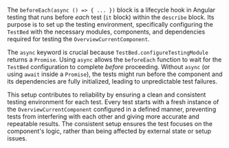 The `beforeEach(async () => { ... })` block is a lifecycle hook in Angular testing that runs before *each* test (`it` block) within the `describe` block. Its purpose is to set up the testing environment, specifically configuring the `TestBed` with the necessary modules, components, and dependencies required for testing the `OverviewCurrentComponent`.  

The `async` keyword is crucial because `TestBed.configureTestingModule` returns a `Promise`.  Using `async` allows the `beforeEach` function to wait for the `TestBed` configuration to complete *before* proceeding. Without `async` (or using `await` inside a `Promise`), the tests might run before the component and its dependencies are fully initialized, leading to unpredictable test failures.  

This setup contributes to reliability by ensuring a clean and consistent testing environment for each test. Every test starts with a fresh instance of the `OverviewCurrentComponent` configured in a defined manner, preventing tests from interfering with each other and giving more accurate and repeatable results.  The consistent setup ensures the test focuses on the component's logic, rather than being affected by external state or setup issues.